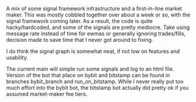 A mix of some signal framework infrastructure and a first-in-line market maker.
This was mostly cobbled together over about a week or so, with the signal framework coming later.
As a result, the code is quite hacky/hardcoded, and some of the signals are pretty mediocre.
Take using message rate instead of time for ewmas or generally ignoring trades/fills,
decision made to save time that I never got around to fixing.

I do think the signal graph is somewhat neat, if not low on features and usability.

The current main will simple run some signals and log to an html file.
Version of the bot that place on bybit and bitstamp can be found in branches bybit_branch and run_on_bitstamp.
While I never really put too much effort into the bybit bot,
the bitstamp bot actually did pretty ok if you assumed market-maker fee tiers.
